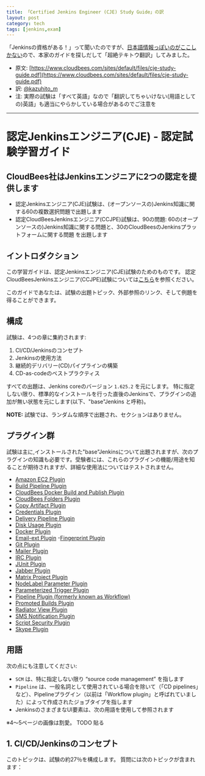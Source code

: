 ```yaml
---
title: 「Certified Jenkins Engineer (CJE) Study Guide」の訳
layout: post
category: tech
tags: [jenkins,exam]
---
```


「Jenkinsの資格がある！」って聞いたのですが、[日本語情報っぽいのがここしかない](http://www.slideshare.net/hirokotamagawa/9jenkins-pipeline#6)ので、本家のガイドを探しだして「超絶テキトウ翻訳」してみました。

- 原文: [https://www.cloudbees.com/sites/default/files/cje-study-guide.pdf](https://www.cloudbees.com/sites/default/files/cje-study-guide.pdf)
- 訳: [@kazuhito_m](https://twitter.com/kazuhito_m)
- 注: 実際の試験は「すべて英語」なので「翻訳してちゃいけない(用語としての)英語」も適当にやらかしている場合があるのでご注意を

---

認定Jenkinsエンジニア(CJE) - 認定試験学習ガイド
========================================

## CloudBees社はJenkinsエンジニアに2つの認定を提供します

- 認定Jenkinsエンジニア(CJE)試験は、(オープンソースの)Jenkins知識に関する60の複数選択問題で出題します
- 認定CloudBeesJenkinsエンジニア(CCJPE)試験は、90の問題: 60の(オープンソースの)Jenkins知識に関する問題と、30のCloudBeesのJenkinsプラットフォームに関する問題 を出題します

## イントロダクション

この学習ガイドは、認定Jenkinsエンジニア(CJE)試験のためのものです。
認定CloudBeesJenkinsエンジニア(CCJPE)試験については[こちら](https://www.cloudbees.com/jenkins/jenkins-certification)を参照ください。

このガイドであなたは、試験の出題トピック、外部参照のリンク、そして例題を得ることができます。

## 構成

試験は、4つの章に集約されます:

1. CI/CD/Jenkinsのコンセプト
0. Jenkinsの使用方法
0. 継続的デリバリー(CD)パイプラインの構築
0. CD-as-codeのベストプラクティス

すべての出題は、Jenkins coreのバージョン `1.625.2` を元にします。
特に指定しない限り、標準的なインストールを行った直後のJenkinsで、プラグインの追加が無い状態を元にします(以下、"base"Jenkins と呼称)。

__NOTE:__ 試験では、ランダムな順序で出題され、セクションはありません。

## プラグイン群

試験は主に,インストールされた"base"Jenkinsについて出題されますが、次のプラグインの知識も必要です。受験者には、これらのプラグインの機能/用途を知ることが期待されますが、詳細な使用法についてはテストされません。


- [Amazon EC2 Plugin](https://wiki.jenkins-ci.org/display/JENKINS/Amazon+EC2+Plugin)
- [Build Pipeline Plugin](https://wiki.jenkins-ci.org/display/JENKINS/Build+Pipeline+Plugin)
- [CloudBees Docker Build and Publish Plugin](https://wiki.jenkins-ci.org/display/JENKINS/CloudBees+Docker+Build+and+Publish+plugin)
- [CloudBees Folders Plugin](https://wiki.jenkins-ci.org/display/JENKINS/CloudBees+Folders+Plugin)
- [Copy Artifact Plugin](https://wiki.jenkins-ci.org/display/JENKINS/Copy+Artifact+Plugin)
- [Credentials Plugin](https://wiki.jenkins-ci.org/display/JENKINS/Credentials+Plugin)
- [Delivery Pipeline Plugin](https://wiki.jenkins-ci.org/display/JENKINS/Delivery+Pipeline+Plugin)
- [Disk Usage Plugin](https://wiki.jenkins-ci.org/display/JENKINS/Disk+Usage+Plugin)
- [Docker Plugin](https://wiki.jenkins-ci.org/display/JENKINS/Docker+Plugin)
- [Email-ext Plugin](https://wiki.jenkins-ci.org/display/JENKINS/Email-ext+Plugin)
-[Fingerprint Plugin](https://wiki.jenkins-ci.org/display/JENKINS/Fingerprint+Plugin)
- [Git Plugin](https://wiki.jenkins-ci.org/display/JENKINS/Git+Plugin)
- [Mailer Plugin](https://wiki.jenkins-ci.org/display/JENKINS/Mailer)
- [IRC Plugin](https://wiki.jenkins-ci.org/display/JENKINS/IRC+Plugin)
- [JUnit Plugin](https://wiki.jenkins-ci.org/display/JENKINS/JUnit+Plugin)
- [Jabber Plugin](https://wiki.jenkins-ci.org/display/JENKINS/Matrix+Project+Plugin)
- [Matrix Project Plugin](https://wiki.jenkins-ci.org/display/JENKINS/Matrix+Project+Plugin)
- [NodeLabel Parameter Plugin](https://wiki.jenkins-ci.org/display/JENKINS/NodeLabel+Parameter+Plugin)
- [Parameterized Trigger Plugin](https://wiki.jenkins-ci.org/display/JENKINS/Parameterized+Trigger+Plugin)
- [Pipeline Plugin (formerly known as Workflow)](https://wiki.jenkins-ci.org/display/JENKINS/Workflow+Plugin)
- [Promoted Builds Plugin](https://wiki.jenkins-ci.org/display/JENKINS/Promoted+Builds+Plugin)
- [Radiator View Plugin](https://wiki.jenkins-ci.org/display/JENKINS/SMS+Notification)
- [SMS Notification Plugin](https://wiki.jenkins-ci.org/display/JENKINS/SMS+Notification)
- [Script Security Plugin](https://wiki.jenkins-ci.org/display/JENKINS/Script+Security+Plugin)
- [Skype Plugin](https://wiki.jenkins-ci.org/display/JENKINS/Skype+Plugin)

## 用語

次の点にも注意してください:

- `SCM` は、特に指定しない限り “source code management” を指します
- `Pipeline` は、一般名詞として使用されている場合を除いて（「CD pipelines」など）、Pipelineプラグイン（以前は「Workflow plugin」と呼ばれていました）によって作成されたジョブタイプを指します
- JenkinsのさまざまなUI要素は、次の用語を使用して参照されます

※4〜5ページの画像は割愛。 TODO 貼る

## 1. CI/CD/Jenkinsのコンセプト

このトピックは、試験の約27％を構成します。
質問には次のトピックが含まれます：
